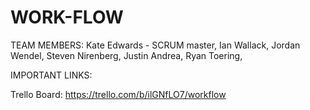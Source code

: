 # WORK-FLOW

TEAM MEMBERS: 
Kate Edwards - SCRUM master,
Ian Wallack,
Jordan Wendel,
Steven Nirenberg,
Justin Andrea,
Ryan Toering,



IMPORTANT LINKS:

Trello Board: https://trello.com/b/ilGNfLO7/workflow

